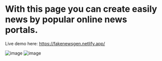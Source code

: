 # With this page you can create easily news by popular online news portals.

Live demo here: https://fakenewsgen.netlify.app/

![image](https://user-images.githubusercontent.com/94993396/163694041-95aa8063-6531-4943-aef1-4392f35e3526.png)
![image](https://user-images.githubusercontent.com/94993396/163694028-9472daac-30a8-4a50-a4fc-8f7d45f3b772.png)


